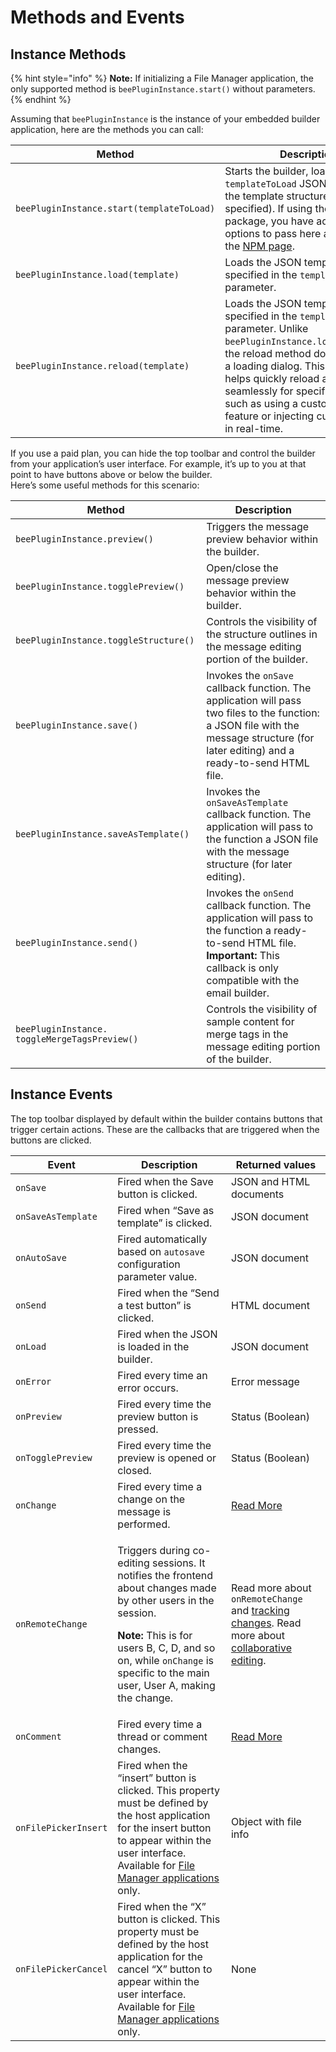 # Methods and Events

## Instance Methods <a href="#instance-methods" id="instance-methods"></a>

{% hint style="info" %}
**Note:** If initializing a File Manager application, the only supported method is `beePluginInstance.start()` without parameters.
{% endhint %}

Assuming that `beePluginInstance` is the instance of your embedded builder application, here are the methods you can call:

| Method                                    | Description                                                                                                                                                                                                                                                                                                                             |
| ----------------------------------------- | --------------------------------------------------------------------------------------------------------------------------------------------------------------------------------------------------------------------------------------------------------------------------------------------------------------------------------------- |
| `beePluginInstance.start(templateToLoad)` | Starts the builder, loading the `templateToLoad` JSON string with the template structure (if specified). If using the NPM package, you have additional options to pass here as defined on the [NPM page](https://www.npmjs.com/package/@beefree.io/sdk).                                                                                |
| `beePluginInstance.load(template)`        | Loads the JSON template string specified in the `template` parameter.                                                                                                                                                                                                                                                                   |
| `beePluginInstance.reload(template)`      | Loads the JSON template string specified in the `template` parameter. Unlike `beePluginInstance.load(template)`, the reload method does not trigger a loading dialog. This method helps quickly reload a template seamlessly for specific use cases, such as using a custom undo/redo feature or injecting custom content in real-time. |

If you use a paid plan, you can hide the top toolbar and control the builder from your application’s user interface. For example, it’s up to you at that point to have buttons above or below the builder.\
Here’s some useful methods for this scenario:

| Method                                        | Description                                                                                                                                                                            |
| --------------------------------------------- | -------------------------------------------------------------------------------------------------------------------------------------------------------------------------------------- |
| `beePluginInstance.preview()`                 | Triggers the message preview behavior within the builder.                                                                                                                              |
| `beePluginInstance.togglePreview()`           | Open/close the message preview behavior within the builder.                                                                                                                            |
| `beePluginInstance.toggleStructure()`         | Controls the visibility of the structure outlines in the message editing portion of the builder.                                                                                       |
| `beePluginInstance.save()`                    | Invokes the `onSave` callback function. The application will pass two files to the function: a JSON file with the message structure (for later editing) and a ready-to-send HTML file. |
| `beePluginInstance.saveAsTemplate()`          | Invokes the `onSaveAsTemplate` callback function. The application will pass to the function a JSON file with the message structure (for later editing).                                |
| `beePluginInstance.send()`                    | Invokes the `onSend` callback function. The application will pass to the function a ready-to-send HTML file. **Important:** This callback is only compatible with the email builder.   |
| `beePluginInstance. toggleMergeTagsPreview()` | Controls the visibility of sample content for merge tags in the message editing portion of the builder.                                                                                |

## Instance Events <a href="#instance-events" id="instance-events"></a>

The top toolbar displayed by default within the builder contains buttons that trigger certain actions. These are the callbacks that are triggered when the buttons are clicked.

| Event                | Description                                                                                                                                                                                                                                                                                          | Returned values                                                                                                                                                                                           |
| -------------------- | ---------------------------------------------------------------------------------------------------------------------------------------------------------------------------------------------------------------------------------------------------------------------------------------------------- | --------------------------------------------------------------------------------------------------------------------------------------------------------------------------------------------------------- |
| `onSave`             | Fired when the Save button is clicked.                                                                                                                                                                                                                                                               | JSON and HTML documents                                                                                                                                                                                   |
| `onSaveAsTemplate`   | Fired when “Save as template” is clicked.                                                                                                                                                                                                                                                            | JSON document                                                                                                                                                                                             |
| `onAutoSave`         | Fired automatically based on `autosave` configuration parameter value.                                                                                                                                                                                                                               | JSON document                                                                                                                                                                                             |
| `onSend`             | Fired when the “Send a test button” is clicked.                                                                                                                                                                                                                                                      | HTML document                                                                                                                                                                                             |
| `onLoad`             | Fired when the JSON is loaded in the builder.                                                                                                                                                                                                                                                        | JSON document                                                                                                                                                                                             |
| `onError`            | Fired every time an error occurs.                                                                                                                                                                                                                                                                    | Error message                                                                                                                                                                                             |
| `onPreview`          | Fired every time the preview button is pressed.                                                                                                                                                                                                                                                      | Status (Boolean)                                                                                                                                                                                          |
| `onTogglePreview`    | Fired every time the preview is opened or closed.                                                                                                                                                                                                                                                    | Status (Boolean)                                                                                                                                                                                          |
| `onChange`           | Fired every time a change on the message is performed.                                                                                                                                                                                                                                               | [Read More](../../tracking-message-changes.md)                                                                                                                                                            |
| `onRemoteChange`     | <p>Triggers during co-editing sessions. It notifies the frontend about changes made by other users in the session. </p><p><strong>Note:</strong> This is for users B, C, D, and so on, while <code>onChange</code> is specific to the main user, User A, making the change.</p>                      | Read more about `onRemoteChange` and [tracking changes](../../tracking-message-changes.md#onremotechange). Read more about [collaborative editing](../../../other-customizations/collaborative-editing/). |
| `onComment`          | Fired every time a thread or comment changes.                                                                                                                                                                                                                                                        | [Read More](../../../other-customizations/advanced-options/commenting.md)                                                                                                                                 |
| `onFilePickerInsert` | Fired when the “insert” button is clicked. This property must be defined by the host application for the insert button to appear within the user interface. Available for [File Manager applications](../../../file-manager/file-manager-application-overview/#configure-insert-and-x-buttons) only. | Object with file info                                                                                                                                                                                     |
| `onFilePickerCancel` | Fired when the “X” button is clicked. This property must be defined by the host application for the cancel “X” button to appear within the user interface. Available for [File Manager applications](../../../file-manager/file-manager-application-overview/#configure-insert-and-x-buttons) only.  | None                                                                                                                                                                                                      |
